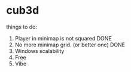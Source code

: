 # cub3d

things to do:

1) Player in minimap is not squared DONE
2) No more minimap grid. (or better one) DONE
3) Windows scalability
4) Free
5) Vibe
